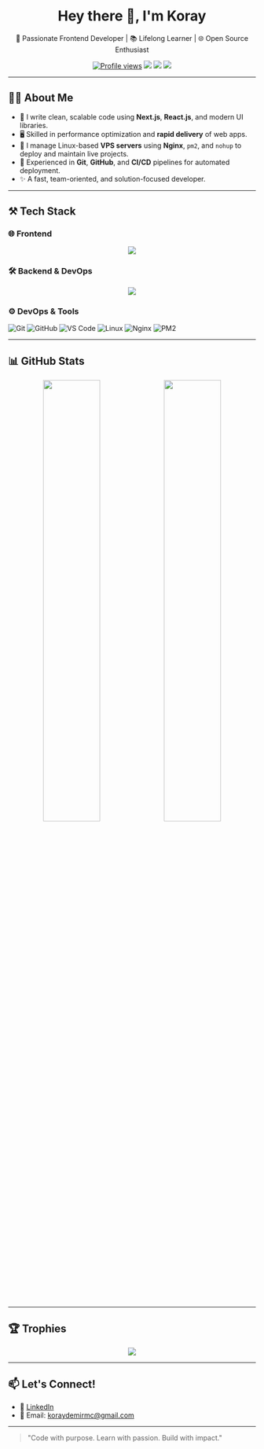 <h1 align="center">Hey there 👋, I'm Koray</h1>
<p align="center">
  🚀 Passionate Frontend Developer | 📚 Lifelong Learner | 🌐 Open Source Enthusiast
</p>

<p align="center">
  <a href="https://github.com/koraydemir"><img src="https://komarev.com/ghpvc/?username=koraydemir&style=flat-square&color=blue" alt="Profile views" /></a>
  <a href="mailto:your.email@example.com"><img src="https://img.shields.io/badge/-Email-D14836?style=flat-square&logo=gmail&logoColor=white"/></a>
  <a href="https://linkedin.com/in/yourprofile"><img src="https://img.shields.io/badge/-LinkedIn-0077B5?style=flat-square&logo=linkedin&logoColor=white"/></a>
  <a href="https://yourwebsite.com"><img src="https://img.shields.io/badge/-Portfolio-FF5722?style=flat-square&logo=web&logoColor=white"/></a>
</p>

---

## 🧑‍💻 About Me

- 🎯 I write clean, scalable code using **Next.js**, **React.js**, and modern UI libraries.
- 🖥️ Skilled in performance optimization and **rapid delivery** of web apps.
- 🐧 I manage Linux-based **VPS servers** using **Nginx**, `pm2`, and `nohup` to deploy and maintain live projects.
- 🔧 Experienced in **Git**, **GitHub**, and **CI/CD** pipelines for automated deployment.
- ✨ A fast, team-oriented, and solution-focused developer.

---
## ⚒️ Tech Stack

### 🌐 Frontend
<p align="center">
  <img src="https://skillicons.dev/icons?i=html,css,js,ts,react,next,tailwind,sass,redux,materialui,antdesign" />
</p>

### 🛠 Backend & DevOps
<p align="center">
  <img src="https://skillicons.dev/icons?i=nodejs,express,mongodb,mysql,postgres,git,github,linux,nginx,vscode" />
</p>



### ⚙️ DevOps & Tools
![Git](https://img.shields.io/badge/-Git-F05032?style=for-the-badge&logo=git&logoColor=white)
![GitHub](https://img.shields.io/badge/-GitHub-181717?style=for-the-badge&logo=github)
![VS Code](https://img.shields.io/badge/-VSCode-007ACC?style=for-the-badge&logo=visual-studio-code)
![Linux](https://img.shields.io/badge/-Linux-FCC624?style=for-the-badge&logo=linux&logoColor=black)
![Nginx](https://img.shields.io/badge/-Nginx-009639?style=for-the-badge&logo=nginx&logoColor=white)
![PM2](https://img.shields.io/badge/-PM2-2B037A?style=for-the-badge&logo=pm2&logoColor=white)

---

## 📊 GitHub Stats

<div align="center">
  <img src="https://github-readme-stats.vercel.app/api?username=koraydemir&show_icons=true&theme=radical" width="48%" />
  <img src="https://github-readme-streak-stats.herokuapp.com/?user=koraydemir&theme=radical" width="48%" />
</div>

---

## 🏆 Trophies

<p align="center">
  <img src="https://github-profile-trophy.vercel.app/?username=koraydemir&theme=radical&row=2&column=3" />
</p>

---

## 📫 Let's Connect!

- 💼 [LinkedIn](https://linkedin.com/in/koraydemir1)
- 📩 Email: koraydemirmc@gmail.com

---

> "Code with purpose. Learn with passion. Build with impact."


